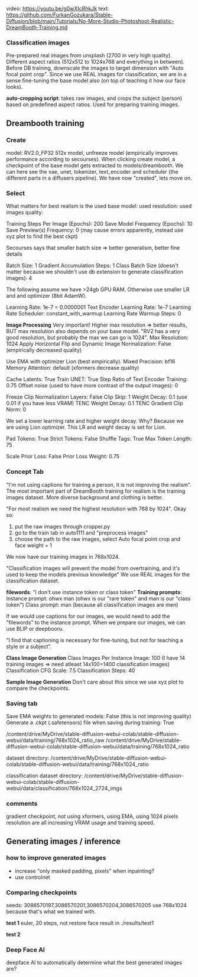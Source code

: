 video: https://youtu.be/g0wXIcRhkJk
text: https://github.com/FurkanGozukara/Stable-Diffusion/blob/main/Tutorials/No-More-Studio-Photoshoot-Realistic-DreamBooth-Training.md

### Classification images

Pre-prepared real images from unsplash (2700 in very high quality). Different aspect ratios (512x512 to 1024x768 and everything in between). Before DB training, downscale the images to target dimension with "Auto focal point crop". Since we use REAL images for classification, we are in a sense fine-tuning the base model also (on top of teaching it how our face looks).

**auto-cropping script**:
takes raw images, and crops the subject (person) based on predefined aspect ratios. Used for preparing training images.

## Dreambooth training

### Create

model: RV2.0_FP32
512x model, unfreeze model (empirically improves performance according to secourses).
When clicking create model, a checkpoint of the base model gets extracted to models/dreambooth. We can here see the vae, unet, tokenizer, text_encoder and scheduler (the different parts in a diffusers pipeline).
We have now "created", lets move on.

### Select

What matters for best realism is the
used base model:
used resolution:
used images quality:

Training Steps Per Image (Epochs): 200
Save Model Frequency (Epochs): 10
Save Preview(s) Frequency: 0 (may cause errors apparently, instead use xyz plot to find the best ckpt)

Secourses says that smaller batch size => better generalism, better fine details

Batch Size: 1
Gradient Accumulation Steps: 1
Class Batch Size (doesn't matter because we shouldn't use db extension to generate classification images): 4

The following assume we have >24gb GPU RAM. Otherwise use smaller LR and and optimizer (8bit AdamW).

Learning Rate: 1e-7 = 0.0000001
Text Encoder Learning Rate: 1e-7
Learning Rate Scheduler: constant_with_warmup
Learning Rate Warmup Steps: 0

**Image Processing**
Very important!
Higher max resolution => better results, BUT max resolution also depends on your base model. "RV2 has a very good resolution, but probably the max we can go is 1024".
Max Resolution: 1024
Apply Horizontal Flip and Dynamic Image Normalization: False (empirically decreased quality)

Use EMA with optimizer Lion (best empirically).
Mixed Precision: bf16
Memory Attention: default (xformers decrease quality)

Cache Latents: True
Train UNET: True
Step Ratio of Text Encoder Training: 0.75
Offset noise (used to have more contrast of the output images): 0

Freeze Clip Normalization Layers: False
Clip Skip: 1
Weight Decay: 0.1 (use 0.01 if you have less VRAM)
TENC Weight Decay: 0.1
TENC Gradient Clip Norm: 0

We set a lower learning rate and higher weight decay. Why? Because we are using Lion optimizer. This LR and weight decay is set for Lion.

Pad Tokens: True
Strict Tokens: False
Shuffle Tags: True
Max Token Length: 75

Scale Prior Loss: False
Prior Loss Weight: 0.75

### Concept Tab

"I'm not using captions for training a person, it is not improving the realism".
The most important part of DreamBooth training for realism is the training images dataset. More diverse background and clothing is better.

"For most realism we need the highest resolution with 768 by 1024".
Okay so:

1. put the raw images through cropper.py
2. go to the train tab in auto1111 and "preprocess images"
3. choose the path to the raw images, select Auto focal point crop and face weight = 1

We now have our training images in 768x1024.

"Classification images will prevent the model from overtraining, and it's used to keep the models previous knowledge" We use REAL images for the classification dataset.

**filewords**:
"I don't use instance token or class token"
**Training prompts**:
Instance prompt: ohwx man (ohwx is our "rare token" and man is our "class token")
Class prompt: man (because all classification images are men)

If we would use captions for our images, we would need to add the "filewords" to the instance prompt. When we prepare our images, we can use BLIP or deepbooru.

"I find that captioning is necessary for fine-tuning, but not for teaching a style or a subject".

**Class Image Generation**
Class Images Per Instance Image: 100 (I have 14 training images => need atleast 14x100=1400 classification images)
Classification CFG Scale: 7.5
Classification Steps: 40

**Sample Image Generation**
Don't care about this since we use xyz plot to compare the checkpoints.

### Saving tab

Save EMA weights to generated models: False (this is not improving quality)
Generate a .ckpt (.safetensors) file when saving during training: True

/content/drive/MyDrive/stable-diffusion-webui-colab/stable-diffusion-webui/data/training/768x1024_ratio_raw
/content/drive/MyDrive/stable-diffusion-webui-colab/stable-diffusion-webui/data/training/768x1024_ratio

dataset directory:
/content/drive/MyDrive/stable-diffusion-webui-colab/stable-diffusion-webui/data/training/768x1024_ratio

classification dataset directory:
/content/drive/MyDrive/stable-diffusion-webui-colab/stable-diffusion-webui/data/classification/768x1024_2724_imgs

### comments

gradient checkpoint, not using xformers, using EMA, using 1024 pixels resolution are all increasing VRAM usage and training speed.

## Generating images / inference

### how to improve generated images

- increase "only masked padding, pixels" when inpainting?
- use controlnet

### Comparing checkpoints

seeds: 3086570197,3086570201,3086570204,3086570205
use 768x1024 because that's what we trained with.

**test 1**
euler, 20 steps, not restore face
result in ./results/test1

**test 2**

### Deep Face AI

deepface AI to automatically determine what the best generated images are?
